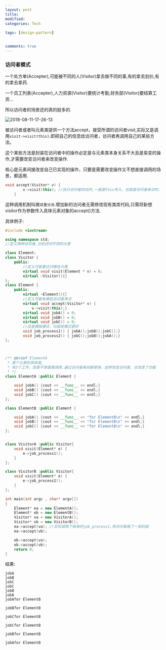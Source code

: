```yaml
---
layout: post
title:
modified:
categories: Tech
 
tags: [design-pattern]

  
comments: true
---
```


### 访问者模式

一个处方单(Accepter),可能被不同的人(Visitor)拿去做不同的事,有的拿去划价,有的拿去拿药.

一个员工列表(Accepter),人力资源(Visitor)要统计考勤,财务部(Visitor)要结算工资...

所以访问者的场景还的真的挺多的.

![2018-08-11-17-26-13](https://images-1257933000.cos.ap-chengdu.myqcloud.com/2018-08-11-17-26-13.png)

被访问者或者叫元素类提供一个方法accept，接受所谓的访问者visit,实际又是调用`visit->visit(this)`.即把自己的信息给访问者，访问者再调用自己的某些方法。 

这个某些方法是封装在访问者中的操作必定是与元素类本身关系不大且是易变的操作,才需要改变访问者来改变操作. 

核心是元素间接改变自己已实现的操作，只要是需要改变操作又不想直接调用的场景，都适用.

```cpp
void accept(Visitor* v) {
        v->visit(this); //执行访问者的动作,一般是this传入，也就是访问者来访时，是携带了自己的信息的
    }
```

这种调用机制叫做`双重分派`.增加新的访问者无需修改现有类库代码,只需将新想visitor作为参数传入具体元素对象的accept()方法.

具体例子:

```cpp
#include <iostream>

using namespace std;
//定义两种访问者,分别访问不同的元素

class Element;
class Visitor {
	public:
		//定义可能要访问哪些元素
		virtual void visit(Element * v) = 0;
		virtual ~Visitor(){}
};
class Element {
	public:
		virtual ~Element(){}
		//定义可能有哪些访问者来访
		virtual void accept(Visitor* v) {
			v->visit(this);}
		virtual void jobA() = 0;
		virtual void jobB() = 0;
		virtual void jobC() = 0;
		//这是模板模式，叫框架模式更好
		void job_process1() { jobA();jobB();jobC();}
		void job_process2() { jobC();jobB();jobA();}
};



/** @brief ElementA
 * 某个元素的具体类,
 * 有3个工作，但是不想直接调用.通过访问者来间接使用，这样改变访问者，也改变了功能
 * */
class ElementA :public Element {

	void jobA() {cout << __func__ << endl;}
	void jobB() {cout << __func__ << endl;}
	void jobC() {cout << __func__ << endl;}
};

class ElementB :public Element {

	void jobA() {cout << __func__ << "for ElementB\n" << endl;}
	void jobB() {cout << __func__ << "for ElementB\n" << endl;}
	void jobC() {cout << __func__ << "for ElementB\n" << endl;}
};


class VisitorA :public Visitor{
	void visit(Element* e) {
		e->job_process1();
	}
};

class VisitorB :public Visitor{
	void visit(Element* e) {
		e->job_process2();
	}
};

int main(int argc , char* argv[])
{
	Element* ea = new ElementA();
	Element* eb = new ElementB();
	Visitor* va = new VisitorA();
	Visitor* vb = new VisitorB();
	ea->accept(va); //实际调用了继承的job_process1,用访问者做了一层封装
	ea->accept(vb);

	eb->accept(va); 
	eb->accept(vb);
	return 0;
}
```

结果:
```
jobA
jobB
jobC
jobC
jobB
jobA
jobAfor ElementB

jobBfor ElementB

jobCfor ElementB

jobCfor ElementB

jobBfor ElementB

jobAfor ElementB
```


